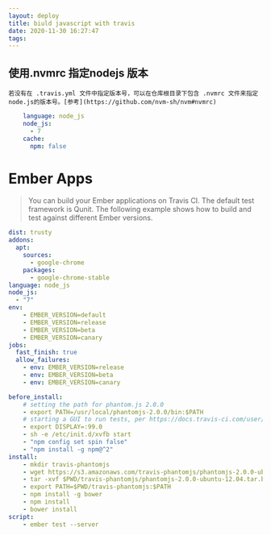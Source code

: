 ```yaml
---
layout: deploy
title: biuld javascript with travis
date: 2020-11-30 16:27:47
tags:
---
```



## 使用.nvmrc 指定nodejs 版本

    若没有在 .travis.yml 文件中指定版本号，可以在仓库根目录下包含 .nvmrc 文件来指定node.js的版本号。[参考](https://github.com/nvm-sh/nvm#nvmrc)

```yml
    language: node_js
    node_js:
      - 7
    cache:
      npm: false
```

# Ember Apps #

  > You can build your Ember applications on Travis CI. The default test framework is Qunit. The following example shows how to build and test against different Ember versions.

```yml
dist: trusty
addons:
  apt:
    sources:
      - google-chrome
    packages:
      - google-chrome-stable
language: node_js
node_js:
  - "7"
env:
    - EMBER_VERSION=default
    - EMBER_VERSION=release
    - EMBER_VERSION=beta
    - EMBER_VERSION=canary
jobs:
  fast_finish: true
  allow_failures:
    - env: EMBER_VERSION=release
    - env: EMBER_VERSION=beta
    - env: EMBER_VERSION=canary

before_install:
    # setting the path for phantom.js 2.0.0
    - export PATH=/usr/local/phantomjs-2.0.0/bin:$PATH
    # starting a GUI to run tests, per https://docs.travis-ci.com/user/gui-and-headless-browsers/#using-xvfb-to-run-tests-that-require-a-gui
    - export DISPLAY=:99.0
    - sh -e /etc/init.d/xvfb start
    - "npm config set spin false"
    - "npm install -g npm@^2"
install:
    - mkdir travis-phantomjs
    - wget https://s3.amazonaws.com/travis-phantomjs/phantomjs-2.0.0-ubuntu-12.04.tar.bz2 -O $PWD/travis-phantomjs/phantomjs-2.0.0-ubuntu-12.04.tar.bz2
    - tar -xvf $PWD/travis-phantomjs/phantomjs-2.0.0-ubuntu-12.04.tar.bz2 -C $PWD/travis-phantomjs
    - export PATH=$PWD/travis-phantomjs:$PATH
    - npm install -g bower
    - npm install
    - bower install
script:
    - ember test --server
```
